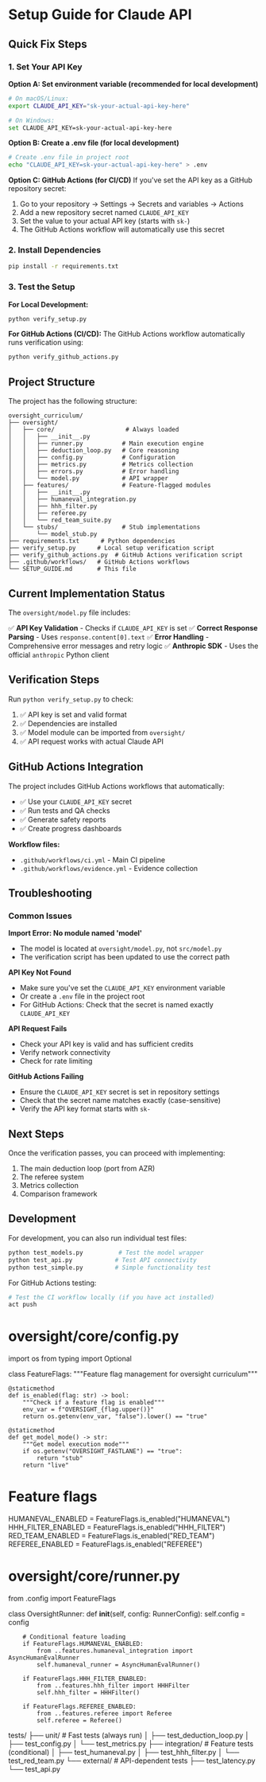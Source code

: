 # Setup Guide for Claude API

## Quick Fix Steps

### 1. Set Your API Key

**Option A: Set environment variable (recommended for local development)**
```bash
# On macOS/Linux:
export CLAUDE_API_KEY="sk-your-actual-api-key-here"

# On Windows:
set CLAUDE_API_KEY=sk-your-actual-api-key-here
```

**Option B: Create a .env file (for local development)**
```bash
# Create .env file in project root
echo "CLAUDE_API_KEY=sk-your-actual-api-key-here" > .env
```

**Option C: GitHub Actions (for CI/CD)**
If you've set the API key as a GitHub repository secret:
1. Go to your repository → Settings → Secrets and variables → Actions
2. Add a new repository secret named `CLAUDE_API_KEY`
3. Set the value to your actual API key (starts with `sk-`)
4. The GitHub Actions workflow will automatically use this secret

### 2. Install Dependencies
```bash
pip install -r requirements.txt
```

### 3. Test the Setup

**For Local Development:**
```bash
python verify_setup.py
```

**For GitHub Actions (CI/CD):**
The GitHub Actions workflow automatically runs verification using:
```bash
python verify_github_actions.py
```

## Project Structure

The project has the following structure:
```
oversight_curriculum/
├── oversight/
│   ├── core/                    # Always loaded
│   │   ├── __init__.py
│   │   ├── runner.py           # Main execution engine
│   │   ├── deduction_loop.py   # Core reasoning
│   │   ├── config.py           # Configuration
│   │   ├── metrics.py          # Metrics collection
│   │   ├── errors.py           # Error handling
│   │   └── model.py            # API wrapper
│   ├── features/               # Feature-flagged modules
│   │   ├── __init__.py
│   │   ├── humaneval_integration.py
│   │   ├── hhh_filter.py
│   │   ├── referee.py
│   │   └── red_team_suite.py
│   └── stubs/                  # Stub implementations
│       └── model_stub.py
├── requirements.txt      # Python dependencies
├── verify_setup.py      # Local setup verification script
├── verify_github_actions.py  # GitHub Actions verification script
├── .github/workflows/   # GitHub Actions workflows
└── SETUP_GUIDE.md       # This file
```

## Current Implementation Status

The `oversight/model.py` file includes:

✅ **API Key Validation** - Checks if `CLAUDE_API_KEY` is set
✅ **Correct Response Parsing** - Uses `response.content[0].text`
✅ **Error Handling** - Comprehensive error messages and retry logic
✅ **Anthropic SDK** - Uses the official `anthropic` Python client

## Verification Steps

Run `python verify_setup.py` to check:
1. ✅ API key is set and valid format
2. ✅ Dependencies are installed
3. ✅ Model module can be imported from `oversight/`
4. ✅ API request works with actual Claude API

## GitHub Actions Integration

The project includes GitHub Actions workflows that automatically:
- ✅ Use your `CLAUDE_API_KEY` secret
- ✅ Run tests and QA checks
- ✅ Generate safety reports
- ✅ Create progress dashboards

**Workflow files:**
- `.github/workflows/ci.yml` - Main CI pipeline
- `.github/workflows/evidence.yml` - Evidence collection

## Troubleshooting

### Common Issues

**Import Error: No module named 'model'**
- The model is located at `oversight/model.py`, not `src/model.py`
- The verification script has been updated to use the correct path

**API Key Not Found**
- Make sure you've set the `CLAUDE_API_KEY` environment variable
- Or create a `.env` file in the project root
- For GitHub Actions: Check that the secret is named exactly `CLAUDE_API_KEY`

**API Request Fails**
- Check your API key is valid and has sufficient credits
- Verify network connectivity
- Check for rate limiting

**GitHub Actions Failing**
- Ensure the `CLAUDE_API_KEY` secret is set in repository settings
- Check that the secret name matches exactly (case-sensitive)
- Verify the API key format starts with `sk-`

## Next Steps

Once the verification passes, you can proceed with implementing:
1. The main deduction loop (port from AZR)
2. The referee system
3. Metrics collection
4. Comparison framework

## Development

For development, you can also run individual test files:
```bash
python test_models.py          # Test the model wrapper
python test_api.py            # Test API connectivity
python test_simple.py         # Simple functionality test
```

For GitHub Actions testing:
```bash
# Test the CI workflow locally (if you have act installed)
act push
```

# oversight/core/config.py
import os
from typing import Optional

class FeatureFlags:
    """Feature flag management for oversight curriculum"""

    @staticmethod
    def is_enabled(flag: str) -> bool:
        """Check if a feature flag is enabled"""
        env_var = f"OVERSIGHT_{flag.upper()}"
        return os.getenv(env_var, "false").lower() == "true"

    @staticmethod
    def get_model_mode() -> str:
        """Get model execution mode"""
        if os.getenv("OVERSIGHT_FASTLANE") == "true":
            return "stub"
        return "live"

# Feature flags
HUMANEVAL_ENABLED = FeatureFlags.is_enabled("HUMANEVAL")
HHH_FILTER_ENABLED = FeatureFlags.is_enabled("HHH_FILTER")
RED_TEAM_ENABLED = FeatureFlags.is_enabled("RED_TEAM")
REFEREE_ENABLED = FeatureFlags.is_enabled("REFEREE")

# oversight/core/runner.py
from .config import FeatureFlags

class OversightRunner:
    def __init__(self, config: RunnerConfig):
        self.config = config

        # Conditional feature loading
        if FeatureFlags.HUMANEVAL_ENABLED:
            from ..features.humaneval_integration import AsyncHumanEvalRunner
            self.humaneval_runner = AsyncHumanEvalRunner()

        if FeatureFlags.HHH_FILTER_ENABLED:
            from ..features.hhh_filter import HHHFilter
            self.hhh_filter = HHHFilter()

        if FeatureFlags.REFEREE_ENABLED:
            from ..features.referee import Referee
            self.referee = Referee()

tests/
├── unit/                   # Fast tests (always run)
│   ├── test_deduction_loop.py
│   ├── test_config.py
│   └── test_metrics.py
├── integration/            # Feature tests (conditional)
│   ├── test_humaneval.py
│   ├── test_hhh_filter.py
│   └── test_red_team.py
└── external/              # API-dependent tests
    ├── test_latency.py
    └── test_api.py
